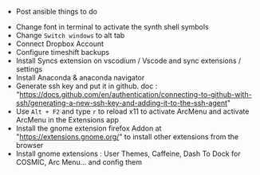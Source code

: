 - Post ansible things to do

* Change font in terminal to activate the synth shell symbols
* Change `Switch windows` to alt tab
* Connect Dropbox Account
* Configure timeshift backups
* Install Syncs extension on vscodium / Vscode and sync extensions / settings
* Install Anaconda & anaconda navigator
* Generate ssh key and put it in github. doc : "https://docs.github.com/en/authentication/connecting-to-github-with-ssh/generating-a-new-ssh-key-and-adding-it-to-the-ssh-agent"
* Use `Alt + F2` and type `r` to reload x11 to activate ArcMenu and activate ArcMenu in the Extensions app
* Install the gnome extension firefox Addon at "https://extensions.gnome.org/" to install other extensions from the browser
* Install gnome extensions : User Themes, Caffeine, Dash To Dock for COSMIC, Arc Menu... and config them
